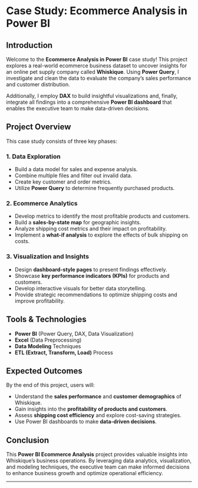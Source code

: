 # Case Study: Ecommerce Analysis in Power BI

## Introduction
Welcome to the **Ecommerce Analysis in Power BI** case study! This project explores a real-world ecommerce business dataset to uncover insights for an online pet supply company called **Whiskique**. Using **Power Query**, I investigate and clean the data to evaluate the company’s sales performance and customer distribution.

Additionally, I employ **DAX** to build insightful visualizations and, finally, integrate all findings into a comprehensive **Power BI dashboard** that enables the executive team to make data-driven decisions.

## Project Overview
This case study consists of three key phases:

### 1. Data Exploration
- Build a data model for sales and expense analysis.
- Combine multiple files and filter out invalid data.
- Create key customer and order metrics.
- Utilize **Power Query** to determine frequently purchased products.

### 2. Ecommerce Analytics
- Develop metrics to identify the most profitable products and customers.
- Build a **sales-by-state map** for geographic insights.
- Analyze shipping cost metrics and their impact on profitability.
- Implement a **what-if analysis** to explore the effects of bulk shipping on costs.

### 3. Visualization and Insights
- Design **dashboard-style pages** to present findings effectively.
- Showcase **key performance indicators (KPIs)** for products and customers.
- Develop interactive visuals for better data storytelling.
- Provide strategic recommendations to optimize shipping costs and improve profitability.

## Tools & Technologies
- **Power BI** (Power Query, DAX, Data Visualization)
- **Excel** (Data Preprocessing)
- **Data Modeling** Techniques
- **ETL (Extract, Transform, Load)** Process

## Expected Outcomes
By the end of this project, users will:
- Understand the **sales performance** and **customer demographics** of Whiskique.
- Gain insights into the **profitability of products and customers**.
- Assess **shipping cost efficiency** and explore cost-saving strategies.
- Use Power BI dashboards to make **data-driven decisions**.

## Conclusion
This **Power BI Ecommerce Analysis** project provides valuable insights into Whiskique’s business operations. By leveraging data analytics, visualization, and modeling techniques, the executive team can make informed decisions to enhance business growth and optimize operational efficiency.

---


